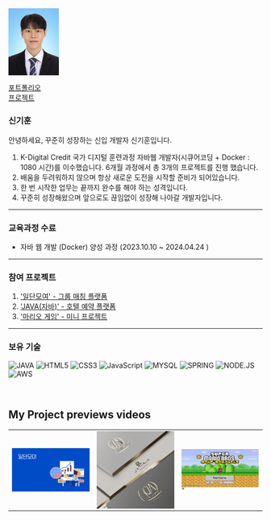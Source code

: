 <img align="center" src="https://github.com/KiHoonShin/KiHoonShin/blob/main/img/profile.jpg?raw=true" width="100"/>
<br>

[포트폴리오](https://fluorescent-day-904.notion.site/c97d67296e4f4159907bcc3e86569cd5?pvs=4)
<br>
[프로젝트](https://www.notion.so/e60a7afbdbfc4f748010f80d491a357f?v=e80ace7229a54bb18bdf5fadc77db1a4)

### 신기훈

안녕하세요, 꾸준히 성장하는 신입 개발자 신기훈입니다.
1. K-Digital Credit 국가 디지털 훈련과정 자바웹 개발자(시큐어코딩 + Docker : 1080 시간)를 이수했습니다. 6개월 과정에서 총 3개의 프로젝트를 진행 했습니다. <br>
2. 배움을 두려워하지 않으며 항상 새로운 도전을 시작할 준비가 되어있습니다. <br>
3. 한 번 시작한 업무는 끝까지 완수를 해야 하는 성격입니다. <br>
4. 꾸준히 성장해왔으며 앞으로도 끊임없이 성장해 나아갈 개발자입니다. <br>

--- 

### 교육과정 수료 
* 자바 웹 개발 (Docker) 양성 과정 (2023.10.10 ~ 2024.04.24 )

---

### 참여 프로젝트 
1. ['일단모여' - 그룹 매칭 플랫폼](https://www.notion.so/de421de178f04d41a68c663e0733b019)
2. ['JAVA(자바)' - 호텔 예약 플랫폼](https://www.notion.so/JAVA-0040895bfdd34f73a5f1cd6828501e66)
3. ['마리오 게임' - 미니 프로젝트](https://www.notion.so/bb8b145f259346ba938ff8422eab44e9)

---

### 보유 기술 
![JAVA](https://img.shields.io/badge/Java-007396?style=for-the-badge&logo=Java&logoColor=white)
![HTML5](https://img.shields.io/badge/-HTML5-F05032?style=for-the-badge&logo=html5&logoColor=ffffff)
![CSS3](https://img.shields.io/badge/-CSS3-007ACC?style=for-the-badge&logo=css3)
![JavaScript](https://img.shields.io/badge/-JavaScript-%23F7DF1C?style=for-the-badge&logo=javascript&logoColor=000000&labelColor=%23F7DF1C&color=%23FFCE5A)
![MYSQL](https://img.shields.io/badge/Mysql-4479A1?style=for-the-badge&logo=Mysql&logoColor=white)
![SPRING](https://img.shields.io/badge/Spring-6DB33F?style=for-the-badge&logo=Spring&logoColor=white)
![NODE.JS](https://img.shields.io/badge/node.js-6DA55F?style=for-the-badge&logo=node.js&logoColor=white)
![AWS](https://img.shields.io/badge/AWS-%23FF9900.svg?style=for-the-badge&logo=amazon-aws&logoColor=white)

<br>

<h2>My Project previews videos</h2>
<table>
  <tbody>
    <tr>
      <td>
        <a href="https://youtu.be/5UyVBOJnMpM" title="팀 프로젝트 '일단모여'">
          <img align="center" src="https://github.com/KiHoonShin/KiHoonShin/blob/main/img/일단모여.PNG?raw=true" width="300px" >
        </a>
      </td>
      <td>
      <a href="https://youtu.be/-gte5MW0XUg" title="팀 프로젝트 'JAVA(자바)">
          <img align="center" src="https://github.com/KiHoonShin/KiHoonShin/blob/main/img/자바(java).jpeg?raw=true" width="300px" >
        </a>
      </td>
      <td>
       <a href="https://youtu.be/hqt-UGIJKSA" title="미니 프로젝트 - 마리오 게임">
          <img align="center" src="https://github.com/KiHoonShin/KiHoonShin/blob/main/img/마리오.PNG?raw=true" width="300px" >
        </a>
      </td>
    </tr>
  </tbody>
</table>

<br/>
<br/>
